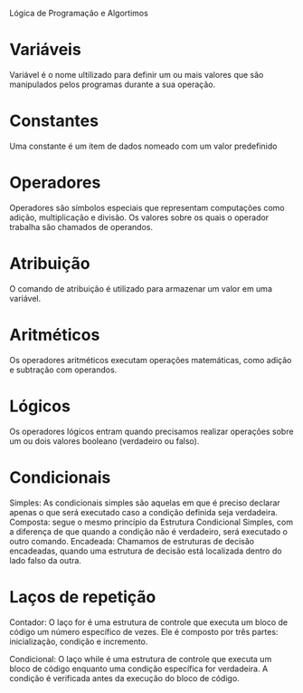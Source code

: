  Lógica de Programação e Algortimos

# Variáveis
Variável é o nome ultilizado para definir um ou mais valores que são manipulados pelos programas durante a sua operação.

# Constantes

Uma constante é um item de dados nomeado com um valor predefinido

# Operadores

Operadores são símbolos especiais que representam computações como adição, multiplicação e divisão. Os valores sobre os quais o operador trabalha são chamados de operandos.

# Atribuição

O comando de atribuição é utilizado para armazenar um valor em uma variável.

# Aritméticos

Os operadores aritméticos executam operações matemáticas, como adição e subtração com operandos.

# Lógicos

Os operadores lógicos entram quando precisamos realizar operações sobre um ou dois valores booleano (verdadeiro ou falso).

# Condicionais
  Simples: As condicionais simples são aquelas em que é preciso declarar apenas o que será executado caso a condição definida seja verdadeira.
  Composta: segue o mesmo princípio da Estrutura Condicional Simples, com a diferença de que quando a condição não é verdadeiro, será executado o outro comando.
  Encadeada: Chamamos de estruturas de decisão encadeadas, quando uma estrutura de decisão está localizada dentro do lado falso da outra.

  # Laços de repetição
  Contador: O laço for é uma estrutura de controle que executa um bloco de código um número específico de vezes. Ele é composto por três partes: inicialização, condição e incremento.

  Condicional: O laço while é uma estrutura de controle que executa um bloco de código enquanto uma condição específica for verdadeira. A condição é verificada antes da execução do bloco de código.

  # 

